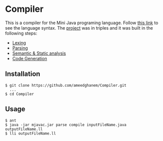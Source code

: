 # Compiler
This is a compiler for the Mini Java programing language. Follow [this link](http://www.cambridge.org/resources/052182060X/MCIIJ2e/grammar.htm) to see the language syntax. 
The [project](https://www.cs.tau.ac.il/research/yotam.feldman/courses/wcc20/project.html) was in triples and it was built in the following steps:
 - <a href=https://www.cs.tau.ac.il/research/yotam.feldman/courses/wcc20/parsing.html target="_blank">Lexing</a>
 - <a href=https://www.cs.tau.ac.il/research/yotam.feldman/courses/wcc20/parsing.html target="_blank">Parsing</a>
 - <a href=https://www.cs.tau.ac.il/research/yotam.feldman/courses/wcc20/semantic.html target="_blank">Semantic & Static analysis</a>
 - <a href=https://www.cs.tau.ac.il/research/yotam.feldman/courses/wcc20/codegen.html target="_blank">Code Generation</a>

## Installation
    $ git clone https://github.com/ameedghanem/Compiler.git
      ...
    $ cd Compiler

## Usage
    $ ant
    $ java -jar mjavac.jar parse compile inputFileName.java outputFileName.ll
    $ lli outputFileName.ll
